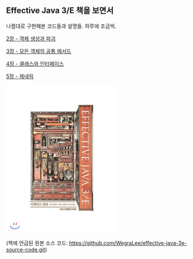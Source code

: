 ## Effective Java 3/E 책을 보면서

나름대로 구현해본 코드들과 설명들. 하루에 조금씩.

[2장 - 객체 생성과 파괴](https://github.com/ziippy/EffectiveJava/tree/master/src/chapter2)

[3장 - 모든 객체의 공통 메서드](https://github.com/ziippy/EffectiveJava/tree/master/src/chapter3)

[4장 - 클래스와 인터페이스](https://github.com/ziippy/EffectiveJava/tree/master/src/chapter4)

[5장 - 제네릭](https://github.com/ziippy/EffectiveJava/tree/master/src/chapter5)

<img src="https://github.com/ziippy/EffectiveJava/blob/master/effective_java_3e.jpg?raw=true" width="300" height="400">

(책에 언급된 원본 소스 코드: https://github.com/WegraLee/effective-java-3e-source-code.git)
